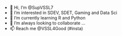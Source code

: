 - 👋 Hi, I’m @SupVSSL7
- 👀 I’m interested in SDEV, SDET, Gaming and Data Sci
- 🌱 I’m currently learning R and Python 
- 💞️ I’m always looking to collaborate ...
- 📫 Reach me @VSSL4Good (#insta)

<!---
SupVSSL7/SupVSSL7 is a ✨ special ✨ repository because its `README.md` (this file) appears on your GitHub profile.
You can click the Preview link to take a look at your changes.
--->
